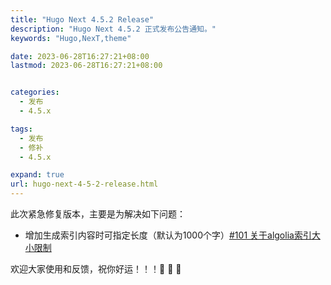 ```yaml
---
title: "Hugo Next 4.5.2 Release"
description: "Hugo Next 4.5.2 正式发布公告通知。"
keywords: "Hugo,NexT,theme"

date: 2023-06-28T16:27:21+08:00
lastmod: 2023-06-28T16:27:21+08:00


categories:
  - 发布
  - 4.5.x

tags:
  - 发布
  - 修补
  - 4.5.x

expand: true
url: hugo-next-4-5-2-release.html
---
```


此次紧急修复版本，主要是为解决如下问题：

 - 增加生成索引内容时可指定长度（默认为1000个字）[#101 关于algolia索引大小限制](https://github.com/hugo-next/hugo-theme-next)

欢迎大家使用和反馈，祝你好运！！！:tada: :tada: :tada:
